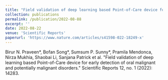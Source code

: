 ```yaml
---
title: "Field validation of deep learning based Point-of-Care device for early detection of oral malignant and potentially malignant disorders"
collection: publications
permalink: /publication/2022-08-88
excerpt: ''
date: 2022-08-22
venue: 'Scientific Reports'
paperurl: 'https://www.nature.com/articles/s41598-022-18249-x'
---
```

Birur N. Praveen*, Bofan Song*, Sumsum P. Sunny*, Pramila Mendonca, Nirza Mukhia, Shaobai Li, Sanjana Patrick et al. "Field validation of deep learning based Point-of-Care device for early detection of oral malignant and potentially malignant disorders." Scientific Reports 12, no. 1 (2022): 14283.
